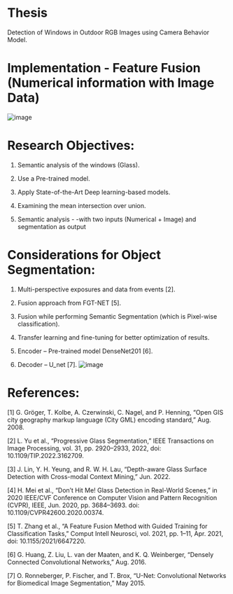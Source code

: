 # Thesis
Detection of Windows in Outdoor RGB Images using Camera Behavior Model.

# Implementation - Feature Fusion (Numerical information with Image Data)
![image](https://github.com/user-attachments/assets/8d71ad1c-bf2d-476c-9bed-923164cd876c)

# Research Objectives:
1. Semantic analysis of the windows (Glass).

2. Use a Pre-trained model.

3. Apply State-of-the-Art Deep learning-based models.

4. Examining the mean intersection over union.

5. Semantic analysis - -with two inputs (Numerical + Image) and segmentation as output

   

# Considerations for Object Segmentation:
1. Multi-perspective exposures and data from events [2].

2.  Fusion approach from FGT-NET [5].


3. Fusion while performing Semantic Segmentation (which is Pixel-wise classification).


4. Transfer learning and fine-tuning  for better optimization of results.

 
5. Encoder – Pre-trained model DenseNet201 [6].


6. Decoder – U_net [7].
![image](https://github.com/user-attachments/assets/a5fa2d71-8f8f-4663-a690-ea7b7a9ad891)


# References:

[1] G. Gröger, T. Kolbe, A. Czerwinski, C. Nagel, and P. Henning, “Open GIS city geography markup language (City GML) encoding standard,” Aug. 2008.


[2] L. Yu et al., “Progressive Glass Segmentation,” IEEE Transactions on Image Processing, vol. 31, pp. 2920–2933, 2022, doi: 10.1109/TIP.2022.3162709. 


[3] J. Lin, Y. H. Yeung, and R. W. H. Lau, “Depth-aware Glass Surface Detection with Cross-modal Context Mining,” Jun. 2022. 


[4] H. Mei et al., “Don’t Hit Me! Glass Detection in Real-World Scenes,” in 2020 IEEE/CVF Conference on Computer Vision and Pattern Recognition (CVPR), IEEE, Jun. 2020, pp. 3684–3693. doi: 10.1109/CVPR42600.2020.00374.


[5] T. Zhang et al., “A Feature Fusion Method with Guided Training for Classification Tasks,” Comput Intell Neurosci, vol. 2021, pp. 1–11, Apr. 2021, doi: 10.1155/2021/6647220.


[6] G. Huang, Z. Liu, L. van der Maaten, and K. Q. Weinberger, “Densely Connected Convolutional Networks,” Aug. 2016.


[7] O. Ronneberger, P. Fischer, and T. Brox, “U-Net: Convolutional Networks for Biomedical Image Segmentation,” May 2015.

